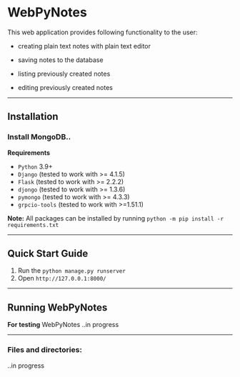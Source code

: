 ﻿# WebPyNotes

This web application provides following functionality to the user:
- creating plain text notes with plain text editor
* saving notes to the database
- listing previously created notes
* editing previously created notes
***

## Installation
### Install MongoDB..
**Requirements**
* `Python` 3.9+
* `Django` (tested to work with >= 4.1.5)
* `Flask` (tested to work with >= 2.2.2)
* `djongo` (tested to work with >= 1.3.6)  
* `pymongo` (tested to work with >= 4.3.3)  
* `grpcio-tools` (tested to work with >=1.51.1)  

**Note:** All packages can be installed by running `python -m pip install -r requirements.txt`
***


## Quick Start Guide
1. Run the `python manage.py runserver`  
2. Open `http://127.0.0.1:8000/`
***

## Running WebPyNotes
**For testing** WebPyNotes ..in progress
***


### Files and directories:
..in progress